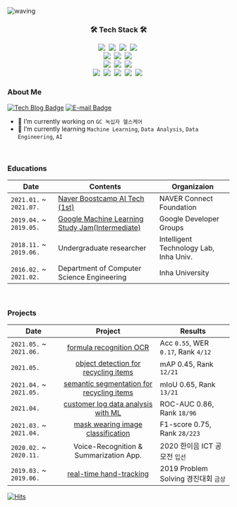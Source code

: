 <!-- Head -->
![waving](https://capsule-render.vercel.app/api?type=waving&height=160&text=🍋SoominBae&fontAlign=78&fontAlignY=30&color=gradient&fontSize=45)

<!-- Tech Stack -->
<h3 align="center">🛠 Tech Stack 🛠</h3>
<p align="center">
  <img src="https://img.shields.io/badge/Python-3766AB?style=flat-square&logo=Python&logoColor=white"/></a>&nbsp 
  <img src="https://img.shields.io/badge/Java-007396?style=flat-square&logo=Java&logoColor=white"/></a>&nbsp 
  <img src="https://img.shields.io/badge/C++-00599C?style=flat-square&logo=C%2B%2B&logoColor=white"/></a>&nbsp 
  <img src="https://img.shields.io/badge/C-A8B9CC?style=flat-square&logo=C&logoColor=white"/></a>&nbsp 
  <br>
  <img src ="https://img.shields.io/badge/pytorch-EE4C2C.svg?&style=flat-square&logo=pytorch&logoColor=white"/></a>&nbsp 
  <img src ="https://img.shields.io/badge/tensorflow-FF6F00.svg?&style=flat-square&logo=tensorflow&logoColor=white"/></a>&nbsp 
  <img src ="https://img.shields.io/badge/keras-D00000.svg?&style=flat-square&logo=keras&logoColor=white"/></a>&nbsp 
  <br>
  <img src ="https://img.shields.io/badge/pandas-150458.svg?&style=flat-square&logo=pandas&logoColor=white"/></a>&nbsp 
  <img src ="https://img.shields.io/badge/scikitlearn-F7931E.svg?&style=flat-square&logo=scikitlearn&logoColor=white"/></a>&nbsp 
  <img src ="https://img.shields.io/badge/opencv-5C3EE8.svg?&style=flat-square&logo=opencv&logoColor=white"/></a>&nbsp 
  <br>
  <img src="https://img.shields.io/badge/HTML5-E34F26?style=flat-square&logo=HTML5&logoColor=white"/></a>&nbsp 
  <img src="https://img.shields.io/badge/css-1572B6?style=flat-square&logo=css3&logoColor=white"/></a>&nbsp 
  <img src="https://img.shields.io/badge/Mysql-E6B91E?style=flat-square&logo=MySql&logoColor=white"/></a>&nbsp 
  <img src="https://img.shields.io/badge/aws-333664?style=flat-square&logo=amazon-aws&logoColor=white"/></a>&nbsp 
  <img src="https://img.shields.io/badge/Android-3DDC84?style=flat-square&logo=Android&logoColor=white"/></a>&nbsp 
</p> <!--   뱃지 제작 참고: https://2dowon.netlify.app/etc/github-badge/ -->

<!-- Contact -->
<!-- <h3 align="center">🍋 Contact Me 🍋</h3>
<div align="center" style="text-align:center">

[![Tech Blog Badge](http://img.shields.io/badge/-Tech%20blog-black?style=flat-square&logo=github&link=https://bsm8734.github.io/)](https://bsm8734.github.io/)
[![E-mail Badge](https://img.shields.io/badge/email-03C75A?style=flat-square&logo=naver&logoColor=white&link=mailto:bsm8734@naver.com)](mailto:bsm8734@naver.com) 
</div> -->


### About Me
[![Tech Blog Badge](http://img.shields.io/badge/-Tech%20blog-black?style=flat-square&logo=github&link=https://bsm8734.github.io/)](https://bsm8734.github.io/)
[![E-mail Badge](https://img.shields.io/badge/email-03C75A?style=flat-square&logo=naver&logoColor=white&link=mailto:bsm8734@naver.com)](mailto:bsm8734@naver.com) 
- 🔭 I’m currently working on `GC 녹십자 헬스케어`
- 🌱 I’m currently learning `Machine Learning`, `Data Analysis`, `Data Engineering`, `AI`

<br>

### Educations

| Date | Contents 	| Organizaion |
|-----	|----------	|------------	|
| `2021.01.` ~ `2021.07.` 	| [Naver Boostcamp AI Tech (1st)](https://boostcamp.connect.or.kr/program_ai.html) | NAVER Connect Foundation  |
| `2019.04.` ~ `2019.05.` 	| [Google Machine Learning Study Jam(Intermediate)](https://gdg.community.dev/events/details/google-gdg-jeju-presents-google-machine-learning-study-jam-junggeubban-2ca/) 	| Google Developer Groups |
| `2018.11.` ~ `2019.06.` 	| Undergraduate researcher | Intelligent Technology Lab, Inha Univ.	|
| `2016.02.` ~ `2021.02.` 	| Department of Computer Science Engineering  | Inha University |

<br>

### Projects

| Date                	|                  Project                  	| Results                       	|
|----------------------	|:-----------------------------------------:	|-------------------------------	|
| `2021.05.` ~ `2021.06.` |          [formula recognition OCR](https://github.com/bsm8734/formula-recognition-OCR)          	| Acc `0.55`, WER `0.17`, Rank `4/12`|
| `2021.05.`            	|    [object detection for recycling items](https://github.com/bsm8734/object-detection-for-recycling)   	| mAP 0.45, Rank `12/21`          	|
| `2021.04.` ~ `2021.05.` | [semantic segmentation for recycling items](https://github.com/bsm8734/semantic-segmentation-for-recycling) 	| mIoU 0.65, Rank `13/21`         	|
| `2021.04.`            	|     [customer log data analysis with ML](https://github.com/bsm8734/machine-learning-log-data-analysis)    	| ROC-AUC 0.86, Rank `18/96`      	|
| `2021.03.` ~ `2021.04.` |     [mask wearing image classification](https://github.com/bsm8734/mask-wearing-image-classification)     	| F1-score 0.75, Rank `28/223`    	|
| `2020.02.` ~ `2020.11.` | Voice-Recognition & Summarization App.    	| 2020 한이음 ICT 공모전 `입선`	         |
| `2019.03.` ~ `2019.06.` |          [real-time hand-tracking](https://github.com/bsm8734/real-time-hand-tracking)          	| 2019 Problem Solving 경진대회 `금상`  |

[![Hits](https://hits.seeyoufarm.com/api/count/incr/badge.svg?url=https%3A%2F%2Fgithub.com%2Fbsm8734&count_bg=%2379C83D&title_bg=%23555555&icon=&icon_color=%23E7E7E7&title=hits&edge_flat=false)](https://hits.seeyoufarm.com)




<!-- ![Soomin's GitHub stats](https://github-readme-stats.vercel.app/api?username=bsm8734&show_icons=true&theme=dracula&count_private=true) -->
<!-- ### Repo cards
[![Readme Card](https://github-readme-stats.vercel.app/api/pin/?username=anuraghazra&repo=github-readme-stats)](https://github.com/anuraghazra/github-readme-stats)
 -->
<!--
**bsm8734/bsm8734** is a ✨ _special_ ✨ repository because its `README.md` (this file) appears on your GitHub profile.

Here are some ideas to get you started:

- 🔭 I’m currently working on ...
- 🌱 I’m currently learning ...
- 👯 I’m looking to collaborate on ...
- 🤔 I’m looking for help with ...
- 💬 Ask me about ...
- 📫 How to reach me: ...
- 😄 Pronouns: ...
- ⚡ Fun fact: ...
-->
